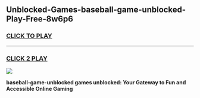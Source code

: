 
## Unblocked-Games-baseball-game-unblocked-Play-Free-8w6p6
<h3>
<a href="https://premium76.site?title=baseball-game-unblocked&ref=18A1">CLICK TO PLAY</a></h3>
<hr>

<h3>
<a href="https://premium76.site?title=baseball-game-unblocked&ref=18A1">CLICK 2 PLAY</a>
  
</h3>

<a href="https://premium76.site?title=baseball-game-unblocked&ref=18A1"><img src="https://clearcache.store/games.png"></a>


**baseball-game-unblocked games unblocked: Your Gateway to Fun and Accessible Online Gaming**
